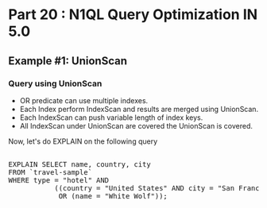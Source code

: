 # Part 20 : N1QL Query Optimization IN 5.0

## Example #1: UnionScan


### Query using UnionScan

* OR predicate can use multiple indexes.
* Each Index perform IndexScan and results are merged using UnionScan.
* Each IndexScan can push variable length of index keys.
* All IndexScan under UnionScan are covered the UnionScan is covered.

Now, let's  do EXPLAIN on the following query

<pre id="example"> 
EXPLAIN SELECT name, country, city 
FROM `travel-sample` 
WHERE type = "hotel" AND 
           ((country = "United States" AND city = "San Francisco") 
            OR (name = "White Wolf"));
</pre>
